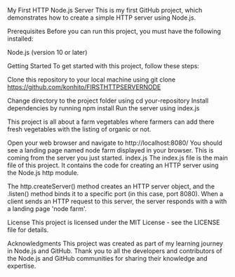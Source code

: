 My First HTTP Node.js Server
This is my first GitHub project, which demonstrates how to create a simple HTTP server using Node.js.

Prerequisites
Before you can run this project, you must have the following installed:

Node.js (version 10 or later)

Getting Started
To get started with this project, follow these steps:

Clone this repository to your local machine using git clone https://github.com/konhito/FIRSTHTTPSERVERNODE

Change directory to the project folder using cd your-repository
Install dependencies by running npm install
Run the server using index.js

This project is all about a farm vegetables where farmers can add there fresh vegetables with the listing of organic or not.

Open your web browser and navigate to http://localhost:8080/
You should see a landing page named node farm displayed in your browser. This is coming from the server you just started.
index.js
The index.js file is the main file of this project. It contains the code for creating an HTTP server using the Node.js http module.

The http.createServer() method creates an HTTP server object, and the .listen() method binds it to a specific port (in this case, port 8080). When a client sends an HTTP request to this server, the server responds with a with a landing page 'node farm'.

License
This project is licensed under the MIT License - see the LICENSE file for details.

Acknowledgments
This project was created as part of my learning journey in Node.js and GitHub. Thank you to all the developers and contributors of the Node.js and GitHub communities for sharing their knowledge and expertise.
